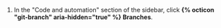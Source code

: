1. In the "Code and automation" section of the sidebar, click **{% octicon "git-branch" aria-hidden="true" %} Branches**.
